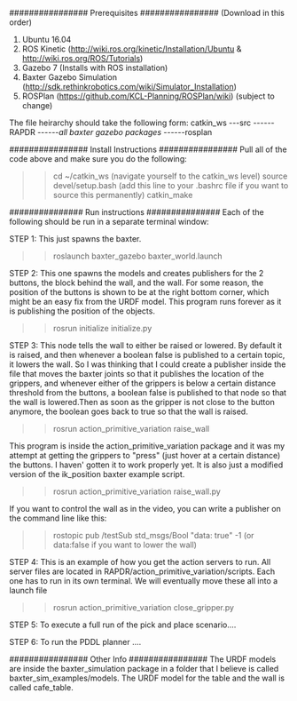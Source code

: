 ################ Prerequisites ################ 
(Download in this order)

1. Ubuntu 16.04
2. ROS Kinetic (http://wiki.ros.org/kinetic/Installation/Ubuntu & http://wiki.ros.org/ROS/Tutorials)
3. Gazebo 7 (Installs with ROS installation) 
4. Baxter Gazebo Simulation (http://sdk.rethinkrobotics.com/wiki/Simulator_Installation)
5. ROSPlan (https://github.com/KCL-Planning/ROSPlan/wiki) (subject to change)

The file heirarchy should take the following form:
catkin_ws
---src
------RAPDR
------*all baxter gazebo packages*
------rosplan

################ Install Instructions ################ 
Pull all of the code above and make sure you do the following:
>> cd ~/catkin_ws (navigate yourself to the catkin_ws level)
>> source devel/setup.bash (add this line to your .bashrc file if you want to source this permanently)
>> catkin_make

############### Run instructions ############### 
Each of the following should be run in a separate terminal window:

STEP 1: This just spawns the baxter. 
>> roslaunch baxter_gazebo baxter_world.launch

STEP 2: This one spawns the models and creates publishers for the 2 buttons, the block behind the wall, and the wall. For some reason, the position of the buttons is shown to be at the right bottom corner, which might be an easy fix from the URDF model. This program runs forever as it is publishing the position of the objects.
>> rosrun initialize initialize.py

STEP 3: This node tells the wall to either be raised or lowered. By default it is raised, and then whenever a boolean false is published to a certain topic, it lowers the wall. So I was thinking that I could create a publisher inside the file that moves the baxter joints so that it publishes the location of the grippers, and whenever either of the grippers is below a certain distance threshold from the buttons, a boolean false is published to that node so that the wall is lowered.Then as soon as the gripper is not close to the button anymore, the boolean goes back to true so that the wall is raised. 
>> rosrun action_primitive_variation raise_wall

This program is inside the action_primitive_variation package and it was my attempt at getting the grippers to "press" (just hover at a certain distance) the buttons. I haven' gotten it to work properly yet. It is also just a modified version of the ik_position baxter example script. 
>> rosrun action_primitive_variation raise_wall.py 

If you want to control the wall as in the video, you can write a publisher on the command line like this: 
>> rostopic pub /testSub std_msgs/Bool "data: true" -1 (or data:false if you want to lower the wall)

STEP 4: This is an example of how you get the action servers to run. All server files are located in RAPDR/action_primitive_variation/scripts. Each one has to run in its own terminal. We will eventually move these all into a launch file
>> rosrun action_primitive_variation close_gripper.py

STEP 5: To execute a full run of the pick and place scenario....

STEP 6: To run the PDDL planner ....

################ Other Info ################ 
The URDF models are inside the baxter_simulation package in a folder that I believe is called baxter_sim_examples/models. The URDF model for the table and the wall is called cafe_table. 
